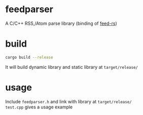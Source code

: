 # feedparser
A C/C++ RSS,/Atom parse library (binding of [feed-rs](https://crates.io/crates/feed-rs))

# build
```bash
cargo build --release
```
It will build dynamic library and static library at `target/release/`

# usage
Include `feedparser.h` and link with library at `target/release/`  
`test.cpp` gives a usage example
